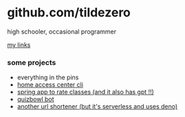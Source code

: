 # github.com/tildezero

high schooler, occasional programmer

[my links](https://suhas.omg.lol)

### some projects 

- everything in the pins
- [home access center cli](https://github.com/tildezero/hac)
- [spring app to rate classes (and it also has gpt !!)](https://github.com/79t/rmc)
- [quizbowl bot](https://github.com/tildezero/qbb)
- [another url shortener (but it's serverless and uses deno)](https://git.sr.ht/~suhas/url)
